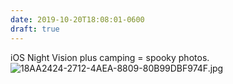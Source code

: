 ```yaml
---
date: 2019-10-20T18:08:01-0600
draft: true
---
```




iOS Night Vision plus camping = spooky photos. ![18AA2424-2712-4AEA-8809-80B99DBF974F.jpg](https://ianwhitney.micro.blog/uploads/2019/a612090df1.jpg)



